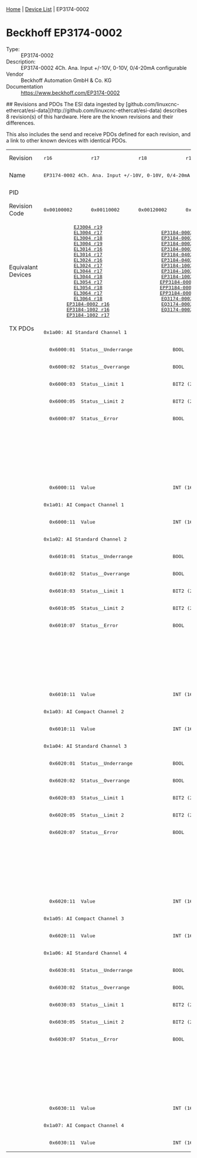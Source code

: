 <div class="nav"><a href="/esi-data">Home</a> | <a href="/esi-data/devices">Device List</a> | EP3174-0002</div>

#  Beckhoff EP3174-0002

<dl>
  <dt>Type:</dt><dd>EP3174-0002</dd>
  <dt>Description:</dt><dd>EP3174-0002 4Ch. Ana. Input +/-10V, 0-10V, 0/4-20mA configurable</dd>
  <dt>Vendor</dt><dd>Beckhoff Automation GmbH & Co. KG</dd>
  <dt>Documentation</dt><dd><a href="https://www.beckhoff.com/EP3174-0002">https://www.beckhoff.com/EP3174-0002</a></dd>
</dl>
## Revisions and PDOs
The ESI data ingested by [github.com/linuxcnc-ethercat/esi-data](http://github.com/linuxcnc-ethercat/esi-data) describes 8 revision(s) of this hardware.  Here are the known revisions and their differences.

This also includes the send and receive PDOs defined for each revision, and a link to other known devices with identical PDOs.

<table>
<tr >
<td class="first">Revision</td>
<td ><pre>r16</pre></td>
<td ><pre>r17</pre></td>
<td ><pre>r18</pre></td>
<td ><pre>r19</pre></td>
<td ><pre>r20</pre></td>
<td ><pre>r21</pre></td>
<td ><pre>r22</pre></td>
<td ><pre>r23</pre></td>
</tr>
<tr >
<td class="first">Name</td>
<td  colspan=4 align="center"><pre>EP3174-0002 4Ch. Ana. Input +/-10V, 0-10V, 0/4-20mA configurable</pre></td>
<td  colspan=2 align="center"><pre>EP3174-0002 4Ch. Ana. Input +/-10V, 0-10V, 0/4-20mA, +/-10mA configurable</pre></td>
<td  colspan=2 align="center"><pre>EP3174-0002 4Ch. Ana. Input +/-10V, 0-10V, 0/4-20mA configurable</pre></td>
</tr>
<tr >
<td class="first">PID</td>
<td  colspan=8 align="center"><pre>0x0c664052</pre></td>
</tr>
<tr >
<td class="first">Revision Code</td>
<td ><pre>0x00100002</pre></td>
<td ><pre>0x00110002</pre></td>
<td ><pre>0x00120002</pre></td>
<td ><pre>0x00130002</pre></td>
<td ><pre>0x00140002</pre></td>
<td ><pre>0x00150002</pre></td>
<td ><pre>0x00160002</pre></td>
<td ><pre>0x00170002</pre></td>
</tr>
<tr >
<td class="first">Equivalant Devices</td>
<td  colspan=2 align="center"><pre><a href="EJ3004">EJ3004 r19</a><br/><a href="EL3004">EL3004 r17</a><br/><a href="EL3004">EL3004 r18</a><br/><a href="EL3004">EL3004 r19</a><br/><a href="EL3014">EL3014 r16</a><br/><a href="EL3014">EL3014 r17</a><br/><a href="EL3024">EL3024 r16</a><br/><a href="EL3024">EL3024 r17</a><br/><a href="EL3044">EL3044 r17</a><br/><a href="EL3044">EL3044 r18</a><br/><a href="EL3054">EL3054 r17</a><br/><a href="EL3054">EL3054 r18</a><br/><a href="EL3064">EL3064 r17</a><br/><a href="EL3064">EL3064 r18</a><br/><a href="EP3184-0002">EP3184-0002 r16</a><br/><a href="EP3184-1002">EP3184-1002 r16</a><br/><a href="EP3184-1002">EP3184-1002 r17</a></pre></td>
<td  colspan=2 align="center"><pre><a href="EP3184-0002">EP3184-0002 r17</a><br/><a href="EP3184-0002">EP3184-0002 r18</a><br/><a href="EP3184-0002">EP3184-0002 r19</a><br/><a href="EP3184-0002">EP3184-0002 r20</a><br/><a href="EP3184-0402">EP3184-0402 r16</a><br/><a href="EP3184-0402">EP3184-0402 r17</a><br/><a href="EP3184-1002">EP3184-1002 r18</a><br/><a href="EP3184-1002">EP3184-1002 r19</a><br/><a href="EP3184-1002">EP3184-1002 r20</a><br/><a href="EPP3184-0002">EPP3184-0002 r16</a><br/><a href="EPP3184-0002">EPP3184-0002 r17</a><br/><a href="EPP3184-0002">EPP3184-0002 r18</a><br/><a href="EQ3174-0002">EQ3174-0002 r16</a><br/><a href="EQ3174-0002">EQ3174-0002 r17</a><br/><a href="EQ3174-0002">EQ3174-0002 r21</a></pre></td>
<td  colspan=2 align="center"></td>
<td ><pre><a href="EPP3174-0002">EPP3174-0002 r16</a></pre></td>
<td ><pre><a href="EP3184-0002">EP3184-0002 r21</a><br/><a href="EP3184-0402">EP3184-0402 r18</a><br/><a href="EP3184-1002">EP3184-1002 r21</a><br/><a href="EPP3184-0002">EPP3184-0002 r19</a><br/><a href="EQ3174-0002">EQ3174-0002 r23</a></pre></td>
</tr>
<tr class="txpdo pdosection">
<td class="first" rowspan=48 valign=top>TX PDOs</td>
<td colspan=8 align="left"><pre>0x1a00: AI Standard Channel 1</pre></td>
<td></td>
</tr>
<tr class="txpdo">
<td  colspan=8 align="left"><pre>  0x6000:01  Status__Underrange              BOOL</pre></td>
</tr>
<tr class="txpdo">
<td  colspan=8 align="left"><pre>  0x6000:02  Status__Overrange               BOOL</pre></td>
</tr>
<tr class="txpdo">
<td  colspan=8 align="left"><pre>  0x6000:03  Status__Limit 1                 BIT2 (2 bits)</pre></td>
</tr>
<tr class="txpdo">
<td  colspan=8 align="left"><pre>  0x6000:05  Status__Limit 2                 BIT2 (2 bits)</pre></td>
</tr>
<tr class="txpdo">
<td  colspan=8 align="left"><pre>  0x6000:07  Status__Error                   BOOL</pre></td>
</tr>
<tr class="txpdo">
<td  colspan=4 align="left"></td>
<td  colspan=4 align="left"><pre>  0x6000:0e  Status__Sync error              BOOL</pre></td>
</tr>
<tr class="txpdo">
<td  colspan=4 align="left"></td>
<td  colspan=4 align="left"><pre>  0x6000:0f  Status__TxPDO State             BOOL</pre></td>
</tr>
<tr class="txpdo">
<td  colspan=4 align="left"></td>
<td  colspan=4 align="left"><pre>  0x6000:10  Status__TxPDO Toggle            BOOL</pre></td>
</tr>
<tr class="txpdo">
<td  colspan=8 align="left"><pre>  0x6000:11  Value                           INT (16 bits)</pre></td>
</tr>
<tr class="txpdo pdosection">
<td  colspan=8 align="left"><pre>0x1a01: AI Compact Channel 1</pre></td>
</tr>
<tr class="txpdo">
<td  colspan=8 align="left"><pre>  0x6000:11  Value                           INT (16 bits)</pre></td>
</tr>
<tr class="txpdo pdosection">
<td  colspan=8 align="left"><pre>0x1a02: AI Standard Channel 2</pre></td>
</tr>
<tr class="txpdo">
<td  colspan=8 align="left"><pre>  0x6010:01  Status__Underrange              BOOL</pre></td>
</tr>
<tr class="txpdo">
<td  colspan=8 align="left"><pre>  0x6010:02  Status__Overrange               BOOL</pre></td>
</tr>
<tr class="txpdo">
<td  colspan=8 align="left"><pre>  0x6010:03  Status__Limit 1                 BIT2 (2 bits)</pre></td>
</tr>
<tr class="txpdo">
<td  colspan=8 align="left"><pre>  0x6010:05  Status__Limit 2                 BIT2 (2 bits)</pre></td>
</tr>
<tr class="txpdo">
<td  colspan=8 align="left"><pre>  0x6010:07  Status__Error                   BOOL</pre></td>
</tr>
<tr class="txpdo">
<td  colspan=4 align="left"></td>
<td  colspan=4 align="left"><pre>  0x6010:0e  Status__Sync error              BOOL</pre></td>
</tr>
<tr class="txpdo">
<td  colspan=4 align="left"></td>
<td  colspan=4 align="left"><pre>  0x6010:0f  Status__TxPDO State             BOOL</pre></td>
</tr>
<tr class="txpdo">
<td  colspan=4 align="left"></td>
<td  colspan=4 align="left"><pre>  0x6010:10  Status__TxPDO Toggle            BOOL</pre></td>
</tr>
<tr class="txpdo">
<td  colspan=8 align="left"><pre>  0x6010:11  Value                           INT (16 bits)</pre></td>
</tr>
<tr class="txpdo pdosection">
<td  colspan=8 align="left"><pre>0x1a03: AI Compact Channel 2</pre></td>
</tr>
<tr class="txpdo">
<td  colspan=8 align="left"><pre>  0x6010:11  Value                           INT (16 bits)</pre></td>
</tr>
<tr class="txpdo pdosection">
<td  colspan=8 align="left"><pre>0x1a04: AI Standard Channel 3</pre></td>
</tr>
<tr class="txpdo">
<td  colspan=8 align="left"><pre>  0x6020:01  Status__Underrange              BOOL</pre></td>
</tr>
<tr class="txpdo">
<td  colspan=8 align="left"><pre>  0x6020:02  Status__Overrange               BOOL</pre></td>
</tr>
<tr class="txpdo">
<td  colspan=8 align="left"><pre>  0x6020:03  Status__Limit 1                 BIT2 (2 bits)</pre></td>
</tr>
<tr class="txpdo">
<td  colspan=8 align="left"><pre>  0x6020:05  Status__Limit 2                 BIT2 (2 bits)</pre></td>
</tr>
<tr class="txpdo">
<td  colspan=8 align="left"><pre>  0x6020:07  Status__Error                   BOOL</pre></td>
</tr>
<tr class="txpdo">
<td  colspan=4 align="left"></td>
<td  colspan=4 align="left"><pre>  0x6020:0e  Status__Sync error              BOOL</pre></td>
</tr>
<tr class="txpdo">
<td  colspan=4 align="left"></td>
<td  colspan=4 align="left"><pre>  0x6020:0f  Status__TxPDO State             BOOL</pre></td>
</tr>
<tr class="txpdo">
<td  colspan=4 align="left"></td>
<td  colspan=4 align="left"><pre>  0x6020:10  Status__TxPDO Toggle            BOOL</pre></td>
</tr>
<tr class="txpdo">
<td  colspan=8 align="left"><pre>  0x6020:11  Value                           INT (16 bits)</pre></td>
</tr>
<tr class="txpdo pdosection">
<td  colspan=8 align="left"><pre>0x1a05: AI Compact Channel 3</pre></td>
</tr>
<tr class="txpdo">
<td  colspan=8 align="left"><pre>  0x6020:11  Value                           INT (16 bits)</pre></td>
</tr>
<tr class="txpdo pdosection">
<td  colspan=8 align="left"><pre>0x1a06: AI Standard Channel 4</pre></td>
</tr>
<tr class="txpdo">
<td  colspan=8 align="left"><pre>  0x6030:01  Status__Underrange              BOOL</pre></td>
</tr>
<tr class="txpdo">
<td  colspan=8 align="left"><pre>  0x6030:02  Status__Overrange               BOOL</pre></td>
</tr>
<tr class="txpdo">
<td  colspan=8 align="left"><pre>  0x6030:03  Status__Limit 1                 BIT2 (2 bits)</pre></td>
</tr>
<tr class="txpdo">
<td  colspan=8 align="left"><pre>  0x6030:05  Status__Limit 2                 BIT2 (2 bits)</pre></td>
</tr>
<tr class="txpdo">
<td  colspan=8 align="left"><pre>  0x6030:07  Status__Error                   BOOL</pre></td>
</tr>
<tr class="txpdo">
<td  colspan=4 align="left"></td>
<td  colspan=4 align="left"><pre>  0x6030:0e  Status__Sync error              BOOL</pre></td>
</tr>
<tr class="txpdo">
<td  colspan=4 align="left"></td>
<td  colspan=4 align="left"><pre>  0x6030:0f  Status__TxPDO State             BOOL</pre></td>
</tr>
<tr class="txpdo">
<td  colspan=4 align="left"></td>
<td  colspan=4 align="left"><pre>  0x6030:10  Status__TxPDO Toggle            BOOL</pre></td>
</tr>
<tr class="txpdo">
<td  colspan=8 align="left"><pre>  0x6030:11  Value                           INT (16 bits)</pre></td>
</tr>
<tr class="txpdo pdosection">
<td  colspan=8 align="left"><pre>0x1a07: AI Compact Channel 4</pre></td>
</tr>
<tr class="txpdo">
<td  colspan=8 align="left"><pre>  0x6030:11  Value                           INT (16 bits)</pre></td>
</tr>
</table>
